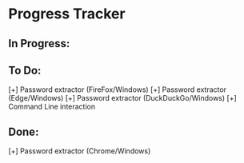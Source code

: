 # Progress Tracker

## In Progress:

## To Do:
[+] Password extractor (FireFox/Windows)
[+] Password extractor (Edge/Windows)
[+] Password extractor (DuckDuckGo/Windows)
[+] Command Line interaction

## Done:
[+] Password extractor (Chrome/Windows)